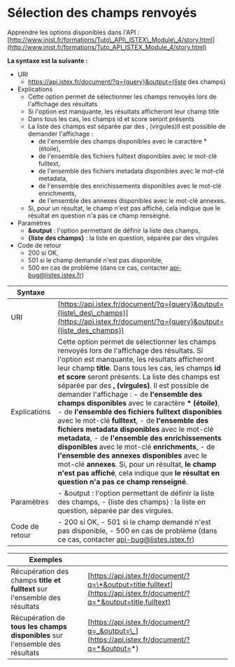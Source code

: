 # Sélection des champs renvoyés

Apprendre les options disponibles dans l'API : [http://www.inist.fr/formations/Tuto\_API\_ISTEX\_Module\_4/story.html](http://www.inist.fr/formations/Tuto_API_ISTEX_Module_4/story.html)


**La syntaxe est la suivante :**	

- URI	
  - https://api.istex.fr/document/?q={query}&output={liste des champs}
- Explications	
  - Cette option permet de sélectionner les champs renvoyés lors de l'affichage des résultats 
  - Si l'option est manquante, les résultats afficheront leur champ title
  - Dans tous les cas, les champs id et score seront présents
  - La liste des champs est séparée par des , (virgules)Il est possible de demander l'affichage : 
    - de l'ensemble des champs disponibles avec le caractère * (étoile), 
    - de l'ensemble des fichiers fulltext disponibles avec le mot-clé fulltext, 
    - de l'ensemble des fichiers metadata disponibles avec le mot-clé metadata, 
    - de l'ensemble des enrichissements disponibles avec le mot-clé enrichments, 
    - de l'ensemble des annexes disponibles avec le mot-clé annexes. 
  - Si, pour un résultat, le champ n'est pas affiché, cela indique que le résultat en question n'a pas ce champ renseigné.
- Paramètres	
  - **&output** : l'option permettant de définir la liste des champs,
  - **{liste des champs}** : la liste en question, séparée par des virgules
- Code de retour
  - 200 si OK, 
  - 501 si le champ demandé n'est pas disponible, 
  - 500 en cas de problème (dans ce cas, contacter api-bug@listes.istex.fr)


| Syntaxe |  |
| --- | --- |
| URI | [https://api.istex.fr/document/?q={query}&output={liste\_des\_champs}](https://api.istex.fr/document/?q={query}&output={liste_des_champs}) |
| Explications | Cette option permet de sélectionner les champs renvoyés lors de l'affichage des résultats.  Si l'option est manquante, les résultats afficheront leur champ **title**. Dans tous les cas, les champs **id et score** seront présents.  La liste des champs est séparée par des **, \(virgules\)**.  Il est possible de demander l'affichage :   - de **l'ensemble des champs disponibles** avec le caractère **\* \(étoile\)**,   - de **l'ensemble des fichiers fulltext disponibles** avec le mot-clé **fulltext**,   - de **l'ensemble des fichiers metadata disponibles** avec le mot-clé **metadata**,   - de **l'ensemble des enrichissements disponibles** avec le mot-clé **enrichments**,   - de **l'ensemble des annexes disponibles** avec le mot-clé **annexes**.   Si, pour un résultat, **le champ n'est pas affiché**, cela indique que **le résultat en question n'a pas ce champ renseigné**. |
| Paramètres | - &output : l'option permettant de définir la liste des champs, - {liste des champs} : la liste en question, séparée par des virgules. |
| Code de retour | - 200 si OK,  - 501 si le champ demandé n'est pas disponible,   - 500 en cas de problème \(dans ce cas, contacter [api-bug@listes.istex.fr](mailto:api-bug@listes.istex.fr)\) |

| Exemples |  |
| --- | --- |
| Récupération des champs **title et fulltext** sur l'ensemble des résultats | [https://api.istex.fr/document/?q=\*&output=title,fulltext](https://api.istex.fr/document/?q=*&output=title,fulltext) |
| Récupération de **tous les champs disponibles** sur l'ensemble des résultats | [https://api.istex.fr/document/?q=_&output=\_](https://api.istex.fr/document/?q=*&output=*) |

